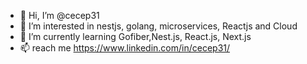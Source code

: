 - 👋 Hi, I’m @cecep31
- 👀 I’m interested in nestjs, golang, microservices, Reactjs and Cloud
- 🌱 I’m currently learning Gofiber,Nest.js, React.js, Next.js
- 📫 reach me https://www.linkedin.com/in/cecep31/
<!-- - 💞️ I’m looking to collaborate on ... -->


<!---
cecep31/cecep31 is a ✨ special ✨ repository because its `README.md` (this file) appears on your GitHub profile.
You can click the Preview link to take a look at your changes.
--->
